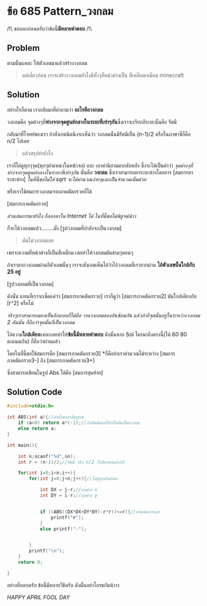 # ข้อ 685 Pattern_วงกลม
/!\\ ขอบอกก่อนครับว่าข้อนี้**มีหลายคำตอบ** /!\\
## Problem
ตามนั้นแหละ ให้ตัวเลขมาแล้วสร้างวงกลม
> แต่เดี๋ยวก่อน เราจะสร้างวงกลมยังไงดีทั้งๆที่หน้าต่างเป็น สี่เหลี่ยมเหมือน minecraft
## Solution
อย่างไรก็ตาม เรากลับมาที่คำถามว่า **อะไรคือวงกลม**

วงกลมคือ จุดต่างๆที่**ห่างจากจุดศูนย์กลางในระยะที่เท่าๆกัน**ซึ่งเราจะเรียกอีระยะนั้นคือ รัศมี

กลับมาที่โจทย์ของเรา ถ้าสังเกตนิดนึงจะเห็นว่า วงกลมนั้นมีรัศมีเป็น (n-1)/2 หรือในภาษาซีก็คือ n/2 ไปเลย

> แล้วสรุปทำยังไง

เราก็ไล่ดูทุกๆจุด(ทุกๆตำแหน่งในหน้าจอ) และ เอาคำนิยามมากลับหลัง ซึ่งจะได้เป็นคำว่า *จุดต่างๆที่ห่างจากจุดศูนย์กลางในระยะที่เท่าๆกัน* นั้นคือ **วงกลม** 
ซึ่งเราสามารถหาระยะห่างโดยการ [สมการหาระยะห่าง] *ในที่นี้ขอไม่ใส่ sqrt จะได้คำนวณง่ายๆและเป็นจำนวนเต็มด้วย*

หรือเราใช้สมการวงกลมจากภาคตัดกรวยก็ได้

[สมการภาคตัดกรวย]

*ส่วนสมการมายังไง ก็ลองหาใน Internet ได้ ในที่นี้ขอไม่พิสูจน์น้าา*

ก็จะได้วงกลมแล้ว........มั้ง
[รูปวงกลมที่กำลังจะเป็นวงกลม]

> มันไม่วงกลมเลย

เพราะความที่หน้าต่างก็เป็นสี่เหลี่ยม เลยทำให้วงกลมมันขาดๆตอนๆ

ถ้าเราลากวงกลมผ่านอีตัวเลขนั้นๆ เราจะสังเกตเห็นได้ว่าไอ้วงกลมที่เราลากผ่าน **ไอ้ตัวเลขนั้นใกล้กับ 25 อยู่**

[รูปวงกลมที่เป็นวงกลม]

ดังนั้น แทนที่เราจะเช็คแค่ว่า [สมการภาคตัดกรวย] เราก็ดูว่า [สมการภาคตัดกรวย2] มันใกล้เคียงกับ [r^2] หรือไม่

*จริงๆเราสามารถมองเป็นอีกแบบก็ได้คือ วาดวงกลมสองอันซ้อนกัน แล้วถ้าอีจุดนั้นอยู่ในระหว่างวงกลม 2 อันนั้น ก็ถือว่าจุดนั้นก็เป็นวงกลม*

ไอ้ความ**ใกล้เคียง**แหละเลยทำให้**ข้อนี้มีหลายคำตอบ** ดังนั้นหาก Sol ใครมาถึงตรงนี้(ได้ 60 80 คะแนนกัน) ก็ถือว่าผ่านแล้ว

โดยในที่นี้ขอใช้สมการคือ [สมการภาคตัดกรวย3] *ก็คือถ้าเราคำนวณได้ระหว่าง [สมการภาคตัดกรวย3-] ถึง [สมการภาคตัดกรวย3+]


ซึ่งสามารถเขียนในรูป Abs ได้คือ [สมการสุดท้าย]

## Solution Code
```c
#include<stdio.h>

int ABS(int a){//คำสั่งหาค่าสัมบูรณ์
	if (a<0) return a*(-1);//ถ้ามันติดลบก็ทำให้มันเป็นบวกซะ
	else return a;
}

int main(){

	int n;scanf("%d",&n);
	int r = (n-1)/2;//รัศมี จริง n/2 ก็เพียงพอแล้วอิอิ

	for(int i=0;i<n;i++){
		for(int j=0;j<n;j++){//ไล่ดูทุกตำแหน่ง

			int DX = j-r;//ผลต่าง x
			int DY = i-r;//ผลต่าง y


			if ((ABS((DX*DX+DY*DY)-r*r))<=r){//ตามสมการเลย
				printf("#");
			}
			else printf("-");


		}
		printf("\n");
	}
	return 0;

}

```

อย่างที่บอกครับ ข้อนี้มีหลายวืธีครับ ดังนั้นอย่าโกรธกันน้าาา

*HAPPY APRIL FOOL DAY*
